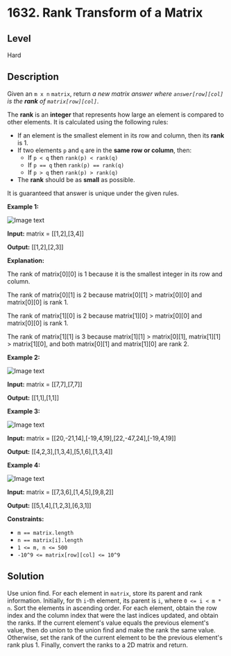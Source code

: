 # 1632. Rank Transform of a Matrix
## Level
Hard

## Description
Given an `m x n` `matrix`, return *a new matrix answer where `answer[row][col]` is the **rank** of `matrix[row][col]`*.

The **rank** is an **integer** that represents how large an element is compared to other elements. It is calculated using the following rules:

* If an element is the smallest element in its row and column, then its **rank** is 1.
* If two elements `p` and `q` are in the **same row or column**, then:
   * If `p < q` then `rank(p) < rank(q)`
   * If `p == q` then `rank(p) == rank(q)`
   * If `p > q` then `rank(p) > rank(q)`
* The **rank** should be as **small** as possible.

It is guaranteed that answer is unique under the given rules.

**Example 1:**

![Image text](https://assets.leetcode.com/uploads/2020/10/18/rank1.jpg)

**Input:** matrix = [[1,2],[3,4]]

**Output:** [[1,2],[2,3]]

**Explanation:**

The rank of matrix[0][0] is 1 because it is the smallest integer in its row and column.

The rank of matrix[0][1] is 2 because matrix[0][1] > matrix[0][0] and matrix[0][0] is rank 1.

The rank of matrix[1][0] is 2 because matrix[1][0] > matrix[0][0] and matrix[0][0] is rank 1.

The rank of matrix[1][1] is 3 because matrix[1][1] > matrix[0][1], matrix[1][1] > matrix[1][0], and both matrix[0][1] and matrix[1][0] are rank 2.

**Example 2:**

![Image text](https://assets.leetcode.com/uploads/2020/10/18/rank2.jpg)

**Input:** matrix = [[7,7],[7,7]]

**Output:** [[1,1],[1,1]]

**Example 3:**

![Image text](https://assets.leetcode.com/uploads/2020/10/18/rank3.jpg)

**Input:** matrix = [[20,-21,14],[-19,4,19],[22,-47,24],[-19,4,19]]

**Output:** [[4,2,3],[1,3,4],[5,1,6],[1,3,4]]

**Example 4:**

![Image text](https://assets.leetcode.com/uploads/2020/10/18/rank4.jpg)

**Input:** matrix = [[7,3,6],[1,4,5],[9,8,2]]

**Output:** [[5,1,4],[1,2,3],[6,3,1]]

**Constraints:**

* `m == matrix.length`
* `n == matrix[i].length`
* `1 <= m, n <= 500`
* `-10^9 <= matrix[row][col] <= 10^9`

## Solution
Use union find. For each element in `matrix`, store its parent and rank information. Initially, for th `i`-th element, its parent is `i`, where `0 <= i < m * n`. Sort the elements in ascending order. For each element, obtain the row index and the column index that were the last indices updated, and obtain the ranks. If the current element's value equals the previous element's value, then do union to the union find and make the rank the same value. Otherwise, set the rank of the current element to be the previous element's rank plus 1. Finally, convert the ranks to a 2D matrix and return.
